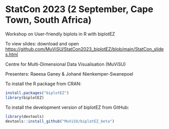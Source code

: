 # StatCon 2023 (2 September, Cape Town, South Africa)
Workshop on User-friendly biplots in R with biplotEZ

To view slides: download and open <a href="[https://github.com/dicook/MDAG_2022](https://github.com/MuViSU/StatCon2023_biplotEZ/blob/main/StatCon_slides.html)" target="_blank">https://github.com/MuViSU/StatCon2023_biplotEZ/blob/main/StatCon_slides.html</a>

Centre for Multi-Dimensional Data Visualisation (MuViSU)

Presenters: Raeesa Ganey & Johané Nienkemper-Swanepoel

To install the R package from CRAN:
``` r
install.packages("biplotEZ")
library(biplotEZ)
```

To install the development version of biplotEZ from GitHub:
``` r
library(devtools)
devtools::install_github("MuViSU/biplotEZ_beta")
```
